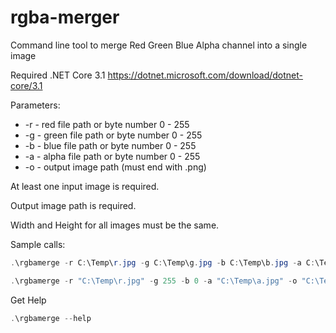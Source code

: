 # rgba-merger
Command line tool to merge Red Green Blue Alpha channel into a single image

Required .NET Core 3.1 https://dotnet.microsoft.com/download/dotnet-core/3.1

Parameters:
 * -r - red file path or byte number 0 - 255
 * -g - green file path or byte number 0 - 255
 * -b - blue file path or byte number 0 - 255
 * -a - alpha file path or byte number 0 - 255
 * -o - output image path (must end with .png)

At least one input image is required. 

Output image path is required.

Width and Height for all images must be the same.

Sample calls:

```powershell
.\rgbamerge -r C:\Temp\r.jpg -g C:\Temp\g.jpg -b C:\Temp\b.jpg -a C:\Temp\a.jpg -o C:\Temp\o.png
```

```powershell
.\rgbamerge -r "C:\Temp\r.jpg" -g 255 -b 0 -a "C:\Temp\a.jpg" -o "C:\Temp\o.png"
```

Get Help

```powershell
.\rgbamerge --help
```